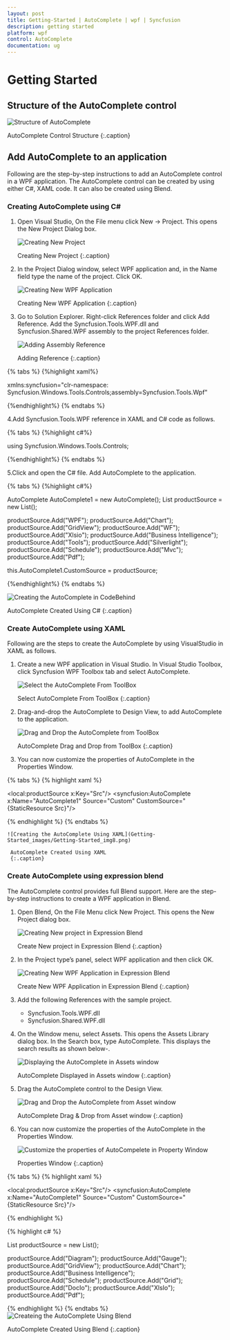 ```yaml
---
layout: post 
title: Getting-Started | AutoComplete | wpf | Syncfusion
description: getting started
platform: wpf
control: AutoComplete
documentation: ug
---
```


# Getting Started

## Structure of the AutoComplete control

![Structure of AutoComplete](Getting-Started_images/Getting-Started_img1.png)

AutoComplete Control Structure
{:.caption}

## Add AutoComplete to an application

Following are the step-by-step instructions to add an AutoComplete control in a WPF application. The AutoComplete control can be created by using either C#, XAML code. It can also be created using Blend.

### Creating AutoComplete using C#

1. Open Visual Studio, On the File menu click New -> Project. This opens the New Project Dialog box.

   ![Creating New Project](Getting-Started_images/Getting-Started_img2.png)

    Creating New Project
	{:.caption}

2. In the Project Dialog window, select WPF application and, in the Name field type the name of the project. Click OK.

   ![Creating New WPF Application](Getting-Started_images/Getting-Started_img3.png)

    Creating New WPF Application
	{:.caption}

3. Go to Solution Explorer. Right-click References folder and click Add Reference. Add the Syncfusion.Tools.WPF.dll and Syncfusion.Shared.WPF assembly to the project References folder.

   ![Adding Assembly Reference](Getting-Started_images/Getting-Started_img4.png)

    Adding Reference
	{:.caption}

{% tabs %}
{%highlight xaml%}

xmlns:syncfusion="clr-namespace:
Syncfusion.Windows.Tools.Controls;assembly=Syncfusion.Tools.Wpf"

{%endhighlight%}
{% endtabs %}

4.Add Syncfusion.Tools.WPF reference in XAML and C# code as follows.

{% tabs %}
{%highlight c#%}

using Syncfusion.Windows.Tools.Controls;

{%endhighlight%}
{% endtabs %}

5.Click and open the C# file. Add AutoComplete to the application.

{% tabs %}
{%highlight c#%}

AutoComplete AutoComplete1 = new AutoComplete();
List<String> productSource = new List<String>();

productSource.Add("WPF");
productSource.Add("Chart");
productSource.Add("GridView");
productSource.Add("WF");
productSource.Add("Xlsio");
productSource.Add("Business Intelligence");
productSource.Add("Tools");
productSource.Add("Silverlight");
productSource.Add("Schedule");
productSource.Add("Mvc");
productSource.Add("Pdf");

this.AutoComplete1.CustomSource = productSource;

{%endhighlight%}
{% endtabs %}   
   
   ![Creating the AutoComplete in CodeBehind](Getting-Started_images/Getting-Started_img5.png)
   
   AutoComplete Created Using C#
   {:.caption}

### Create AutoComplete using XAML

Following are the steps to create the AutoComplete by using VisualStudio in XAML as follows.

1. Create a new WPF application in Visual Studio. In Visual Studio Toolbox, click Syncfusion WPF Toolbox tab and select AutoComplete.

   ![Select the AutoComplete From ToolBox](Getting-Started_images/Getting-Started_img6.png)

    Select AutoComplete From ToolBox
	{:.caption}

2. Drag-and-drop the AutoComplete to Design View, to add AutoComplete to the application.

   ![Drag and Drop the AutoComplete from ToolBox](Getting-Started_images/Getting-Started_img7.png)

    AutoComplete Drag and Drop from ToolBox
	{:.caption}

3. You can now customize the properties of AutoComplete in the Properties Window.

{% tabs %}
{% highlight xaml %}

<local:productSource x:Key="Src"/>
<syncfusion:AutoComplete x:Name="AutoComplete1" Source="Custom" CustomSource="{StaticResource Src}"/>

{% endhighlight %}
{% endtabs %}

    ![Creating the AutoComplete Using XAML](Getting-Started_images/Getting-Started_img8.png)

     AutoComplete Created Using XAML
	 {:.caption}

### Create AutoComplete using expression blend

The AutoComplete control provides full Blend support. Here are the step-by-step instructions to create a WPF application in Blend.

1. Open Blend, On the File Menu click New Project. This opens the New Project dialog box.

   ![Creating New project in Expression Blend](Getting-Started_images/Getting-Started_img9.png)

   Create New project in Expression Blend
   {:.caption}

2. In the Project type’s panel, select WPF application and then click OK.

   ![Creating New WPF Application in Expression Blend](Getting-Started_images/Getting-Started_img10.png)

    Create New WPF Application in Expression Blend
	{:.caption}

3. Add the following References with the sample project.
    
   * Syncfusion.Tools.WPF.dll 
   * Syncfusion.Shared.WPF.dll

4. On the Window menu, select Assets. This opens the Assets Library dialog box. In the Search box, type AutoComplete. This displays the search results as shown below-.

   ![Displaying the AutoComplete in Assets window](Getting-Started_images/Getting-Started_img11.png)
  
    AutoComplete Displayed in Assets window
	{:.caption}

5. Drag the AutoComplete control to the Design View.

   ![Drag and Drop the AutoComplete from Asset window](Getting-Started_images/Getting-Started_img12.png)

    AutoComplete Drag & Drop from Asset window
	{:.caption}

6. You can now customize the properties of the AutoComplete in the Properties Window.

   ![Customize the properties of AutoCompelete in Property Window](Getting-Started_images/Getting-Started_img13.png)

    Properties Window
	{:.caption}
   
{% tabs %}
{% highlight xaml %}

<local:productSource x:Key="Src"/>
<syncfusion:AutoComplete x:Name="AutoComplete1" Source="Custom" CustomSource="{StaticResource Src}"/>

{% endhighlight %}

{% highlight c# %}

List<String> productSource = new List<String>();

productSource.Add("Diagram");
productSource.Add("Gauge");
productSource.Add("GridView");
productSource.Add("Chart");
productSource.Add("Business Intelligence");
productSource.Add("Schedule");
productSource.Add("Grid");
productSource.Add("DocIo");
productSource.Add("XlsIo");
productSource.Add("Pdf");

{% endhighlight %}
{% endtabs %}
![Createing the AutoComplete Using Blend](Getting-Started_images/Getting-Started_img14.png)

AutoComplete Created Using Blend
{:.caption}
